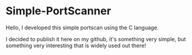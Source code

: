 # Simple-PortScanner

<p> Hello, I developed this simple portscan using the C language. </p>
I decided to publish it here on my github, it's something very simple, but something very interesting that is widely used out there!
